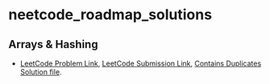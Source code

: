 # neetcode_roadmap_solutions
## Arrays & Hashing
* [LeetCode Problem Link](https://leetcode.com/problems/contains-duplicate/), [LeetCode Submission Link](https://leetcode.com/problems/contains-duplicate/submissions/873117251/), [Contains Duplicates Solution file](https://github.com/GalalMohammed/neetcode_roadmap_solutions/blob/main/Arrays_and_Hashing/Contains_duplicates.cpp).

